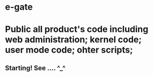 # e-gate 

# Public all product's code including web administration; kernel code; user mode code; ohter scripts;

Starting! See ....
^_^
--
